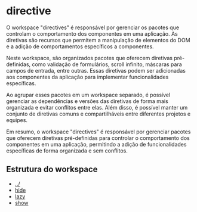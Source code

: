 # directive

O workspace "directives" é responsável por gerenciar os pacotes que controlam o comportamento dos componentes em uma aplicação. As diretivas são recursos que permitem a manipulação de elementos do DOM e a adição de comportamentos específicos a componentes.

Neste workspace, são organizados pacotes que oferecem diretivas pré-definidas, como validação de formulários, scroll infinito, máscaras para campos de entrada, entre outras. Essas diretivas podem ser adicionadas aos componentes da aplicação para implementar funcionalidades específicas.

Ao agrupar esses pacotes em um workspace separado, é possível gerenciar as dependências e versões das diretivas de forma mais organizada e evitar conflitos entre elas. Além disso, é possível manter um conjunto de diretivas comuns e compartilháveis entre diferentes projetos e equipes.

Em resumo, o workspace "directives" é responsável por gerenciar pacotes que oferecem diretivas pré-definidas para controlar o comportamento dos componentes em uma aplicação, permitindo a adição de funcionalidades específicas de forma organizada e sem conflitos.

## Estrutura do workspace

-  [../](https://github.com/deMGoncalves/grupoQ/blob/master/.prelude/README.md)
-  [hide](https://github.com/deMGoncalves/grupoQ/blob/master/.prelude/directive/hide/README.md)
-  [lazy]()
-  [show]()
